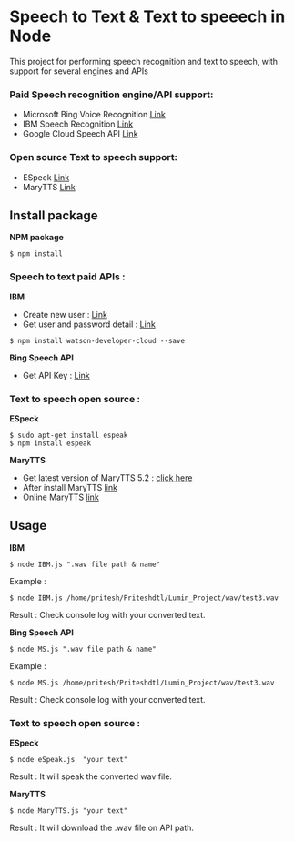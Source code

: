 # Speech to Text & Text to speeech in Node

This project for performing speech recognition and text to speech, with support for several engines and APIs

### Paid Speech recognition engine/API support:

* Microsoft Bing Voice Recognition [Link](myLib/README.md)
* IBM Speech Recognition [Link](http://www.ibm.com/smarterplanet/us/en/ibmwatson/developercloud/speech-to-text.html)
* Google Cloud Speech API [Link](https://cloud.google.com/speech)

### Open source Text to speech support:

* ESpeck [Link](http://espeak.sourceforge.net)
* MaryTTS [Link](http://mary.dfki.de)

## Install package

**NPM package**

```
$ npm install
```

### Speech to text paid APIs :

**IBM**

* Create new user : [Link](https://console.bluemix.net/)
* Get user and password detail :  [Link](https://console.bluemix.net/catalog/services/speech-to-text?env_id=ibm:yp:au-syd&taxonomyNavigation=services)

```
$ npm install watson-developer-cloud --save
```

**Bing Speech API**

* Get API Key : [Link](https://azure.microsoft.com/en-us/try/cognitive-services/?productId=%2Fproducts%2FBing.Speech.Preview)

### Text to speech open source :

**ESpeck**

```
$ sudo apt-get install espeak
$ npm install espeak
```

**MaryTTS**

* Get latest version of MaryTTS 5.2 : [click here](http://mary.dfki.de/download/index.html)
* After install MaryTTS [link](http://localhost:59125)
* Online MaryTTS [link](http://mary.dfki.de:59125)

## Usage

**IBM**

```
$ node IBM.js ".wav file path & name"
```
Example :

```
$ node IBM.js /home/pritesh/Priteshdtl/Lumin_Project/wav/test3.wav
```
Result : Check console log with your converted text.

**Bing Speech API**


```
$ node MS.js ".wav file path & name"
```

Example :

```
$ node MS.js /home/pritesh/Priteshdtl/Lumin_Project/wav/test3.wav
```

Result : Check console log with your converted text.

### Text to speech open source :

**ESpeck**

```
$ node eSpeak.js  "your text"
```

Result : It will speak the converted wav file.

**MaryTTS**

```
$ node MaryTTS.js "your text"
```
Result : It will download the .wav file on API path.

